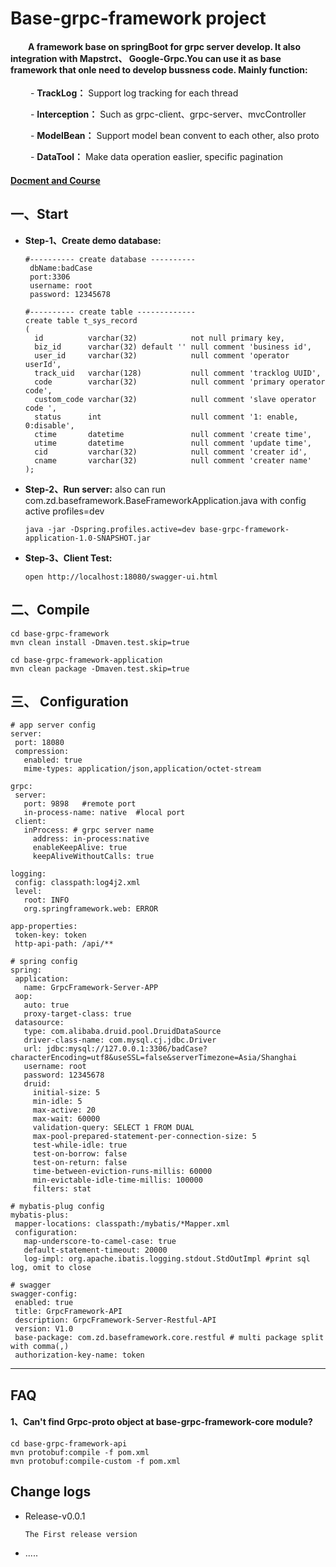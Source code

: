# Base-grpc-framework project
#### &emsp;&emsp;A framework base on springBoot for grpc server develop. It also integration with Mapstrct、 Google-Grpc.You can use it as base framework that onle need to develop bussness code. Mainly function:

&emsp;&emsp; - __TrackLog：__ Support log tracking for each thread

&emsp;&emsp; - __Interception：__ Such as grpc-client、grpc-server、mvcController

&emsp;&emsp; - __ModelBean：__ Support model bean convent to each other, also proto

&emsp;&emsp; - __DataTool：__ Make data operation easlier, specific pagination

#### [Docment and Course](  https://blog.51cto.com/arch/5386304)

##  一、Start
- __Step-1、Create demo database:__ 
  ```
  #---------- create database ----------
   dbName:badCase
   port:3306
   username: root
   password: 12345678
  
  #---------- create table -------------
  create table t_sys_record
  (
    id          varchar(32)            not null primary key,
    biz_id      varchar(32) default '' null comment 'business id',
    user_id     varchar(32)            null comment 'operator userId',
    track_uid   varchar(128)           null comment 'tracklog UUID',
    code        varchar(32)            null comment 'primary operator code',
    custom_code varchar(32)            null comment 'slave operator code ',
    status      int                    null comment '1: enable, 0:disable',
    ctime       datetime               null comment 'create time',
    utime       datetime               null comment 'update time',
    cid         varchar(32)            null comment 'creater id',
    cname       varchar(32)            null comment 'creater name'
  );
  ```
- __Step-2、Run server:__ also can run com.zd.baseframework.BaseFrameworkApplication.java with config active profiles=dev
  ```
  java -jar -Dspring.profiles.active=dev base-grpc-framework-application-1.0-SNAPSHOT.jar
  ```
- __Step-3、Client Test:__ 
  ```
  open http://localhost:18080/swagger-ui.html
  ```

## 二、Compile
  ```
  cd base-grpc-framework
  mvn clean install -Dmaven.test.skip=true
  
  cd base-grpc-framework-application
  mvn clean package -Dmaven.test.skip=true
  ```

## 三、 Configuration
 ```
# app server config
server:
  port: 18080
  compression:
    enabled: true
    mime-types: application/json,application/octet-stream

grpc:
  server:
    port: 9898   #remote port
    in-process-name: native  #local port
  client:
    inProcess: # grpc server name
      address: in-process:native
      enableKeepAlive: true
      keepAliveWithoutCalls: true

logging:
  config: classpath:log4j2.xml
  level:
    root: INFO
    org.springframework.web: ERROR

app-properties:
  token-key: token
  http-api-path: /api/**

# spring config
spring:
  application:
    name: GrpcFramework-Server-APP
  aop:
    auto: true
    proxy-target-class: true
  datasource:
    type: com.alibaba.druid.pool.DruidDataSource
    driver-class-name: com.mysql.cj.jdbc.Driver
    url: jdbc:mysql://127.0.0.1:3306/badCase?characterEncoding=utf8&useSSL=false&serverTimezone=Asia/Shanghai
    username: root
    password: 12345678
    druid:
      initial-size: 5
      min-idle: 5
      max-active: 20
      max-wait: 60000
      validation-query: SELECT 1 FROM DUAL
      max-pool-prepared-statement-per-connection-size: 5
      test-while-idle: true
      test-on-borrow: false
      test-on-return: false
      time-between-eviction-runs-millis: 60000
      min-evictable-idle-time-millis: 100000
      filters: stat

# mybatis-plug config
mybatis-plus:
  mapper-locations: classpath:/mybatis/*Mapper.xml
  configuration:
    map-underscore-to-camel-case: true 
    default-statement-timeout: 20000 
    log-impl: org.apache.ibatis.logging.stdout.StdOutImpl #print sql log, omit to close

# swagger 
swagger-config:
  enabled: true 
  title: GrpcFramework-API
  description: GrpcFramework-Server-Restful-API
  version: V1.0
  base-package: com.zd.baseframework.core.restful # multi package split with comma(,)
  authorization-key-name: token
 ```
---
## FAQ
#### 1、Can't find Grpc-proto object at base-grpc-framework-core module?
```
cd base-grpc-framework-api
mvn protobuf:compile -f pom.xml
mvn protobuf:compile-custom -f pom.xml
```
## Change logs
- Release-v0.0.1
  ```
  The First release version
  ```
- .....